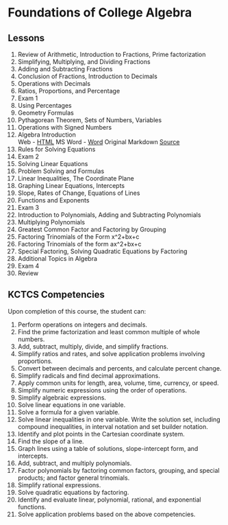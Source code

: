 # Foundations of College Algebra

## Lessons
1. Review of Arithmetic, Introduction to Fractions, Prime factorization
2. Simplifying, Multiplying, and Dividing Fractions
3. Adding and Subtracting Fractions
4. Conclusion of Fractions, Introduction to Decimals
5. Operations with Decimals
6. Ratios, Proportions, and Percentage
7. Exam 1
8. Using Percentages
9. Geometry Formulas
10. Pythagorean Theorem, Sets of Numbers, Variables
11. Operations with Signed Numbers
12. Algebra Introduction   
Web - [HTML](Algebra\MAT061-12-Lesson_12.html)
MS Word - [Word](Algebra\MAT061-12-Lesson_12.docx)
Original Markdown [Source](Algebra\MAT061-12-Lesson_12.md)
13. Rules for Solving Equations
14. Exam 2
15. Solving Linear Equations
16. Problem Solving and Formulas
17. Linear Inequalities, The Coordinate Plane
18. Graphing Linear Equations, Intercepts
19. Slope, Rates of Change, Equations of Lines
20. Functions and Exponents
21. Exam 3
22. Introduction to Polynomials, Adding and Subtracting Polynomials
23. Multiplying Polynomials
24. Greatest Common Factor and Factoring by Grouping
25. Factoring Trinomials of the Form x^2+bx+c
26. Factoring Trinomials of the form ax^2+bx+c
27. Special Factoring, Solving Quadratic Equations by Factoring
28. Additional Topics in Algebra
29. Exam 4
30. Review

## KCTCS Competencies
Upon completion of this course, the student can:
1. Perform operations on integers and decimals.
2. Find the prime factorization and least common multiple of whole numbers.
3. Add, subtract, multiply, divide, and simplify fractions.
4. Simplify ratios and rates, and solve application problems involving proportions.
5. Convert between decimals and percents, and calculate percent change.
6. Simplify radicals and find decimal approximations.
7. Apply common units for length, area, volume, time, currency, or speed.
8. Simplify numeric expressions using the order of operations.
9. Simplify algebraic expressions.
10. Solve linear equations in one variable.
11. Solve a formula for a given variable.
12. Solve linear inequalities in one variable. Write the solution set, including compound inequalities, in interval notation and set builder notation.
13. Identify and plot points in the Cartesian coordinate system.
14. Find the slope of a line.
15. Graph lines using a table of solutions, slope-intercept form, and intercepts.
16. Add, subtract, and multiply polynomials.
17. Factor polynomials by factoring common factors, grouping, and special products; and factor general trinomials.
18. Simplify rational expressions.
19. Solve quadratic equations by factoring.
20. Identify and evaluate linear, polynomial, rational, and exponential functions.
21. Solve application problems based on the above competencies.
